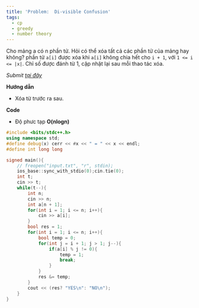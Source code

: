 ```yaml
---
title: 'Problem:  Di-visible Confusion'
tags:
  - cp
  - greedy
  - number theory
---
```

Cho mảng a có n phần tử. Hỏi có thể xóa tất cả các phần tử của mảng hay không? phần tử `a[i]` được xóa khi `a[i]` không chia hết cho `i + 1`, với `1 <= i <= |x|`. 
Chỉ số được đánh từ 1, cập nhật lại sau mỗi thao tác xóa.

<!--more-->

*Submit [tại đây](https://codeforces.com/contest/1604/problem/C)*

**Hướng dẫn**
  - Xóa từ trước ra sau.

**Code**

- Độ phưc tạp **O(nlogn)**

```cpp
#include <bits/stdc++.h>
using namespace std;
#define debug(x) cerr << #x << " = " << x << endl;
#define int long long

signed main(){
    // freopen("input.txt", "r", stdin);
    ios_base::sync_with_stdio(0);cin.tie(0);
    int t;
    cin >> t;
    while(t--){
        int n;
        cin >> n;
        int a[n + 1];
        for(int i = 1; i <= n; i++){
            cin >> a[i];
        }
        bool res = 1;
        for(int i = 1; i <= n; i++){
            bool temp = 0;
            for(int j = i + 1; j > 1; j--){
                if(a[i] % j != 0){
                    temp = 1;
                    break;
                }
            }
            res &= temp;
        }
        cout << (res? "YES\n": "NO\n");
    }
}
```
